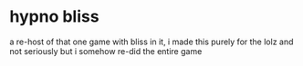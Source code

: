 # hypno bliss
a re-host of that one game with bliss in it, i made this purely for the lolz and not seriously but i somehow re-did the entire game
